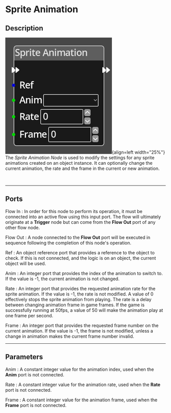 
# Sprite Animation

## Description

![Sprite Animation Node](../../assets/nodes/sprite_animation.png){align=left width="25%"}
The *Sprite Animation Node* is used to modify the settings for any 
sprite animations created on an object instance. It can optionally 
change the current animation, the rate and the frame in the current or new animation.

<br style="clear:left"/>
  
-------

## Ports

Flow In
: In order for this node to perform its operation, it must be connected into an
  active flow using this input port. The flow will ultimately originate at a
  __Trigger__ node but can come from the __Flow Out__ port of any other flow
  node.

Flow Out
: A node connected to the __Flow Out__ port will be executed in sequence
  following the completion of this node's operation.

Ref 
: An object reference port that provides a reference to the object to check.
  If this is not connected, and the logic is on an object, the current object will be
  used.

Anim
: An integer port that provides the index of the animation to switch to. If the value
  is -1, the current animation is not changed.

Rate
: An integer port that provides the requested animation rate for the sprite animation. 
  If the value is -1, the rate is not modified. A value of 0 effectively stops the 
  sprite animation from playing. The rate is a delay between changing animation frame
  in game frames. If the game is successfully running at 50fps, a value of 50 will make
  the animation play at one frame per second.

Frame
: An integer port that provides the requested frame number on the current animation.
  If the value is -1, the frame is not modified, unless a change in animation makes
  the current frame number invalid.


-------

## Parameters

Anim
: A constant integer value for the animation index, used when the __Anim__ port is not
  connected.

Rate 
: A constant integer value for the animation rate, used when the __Rate__ port is not
  connected.

Frame 
: A constant integer value for the animation frame, used when the __Frame__ port is not
  connected.



